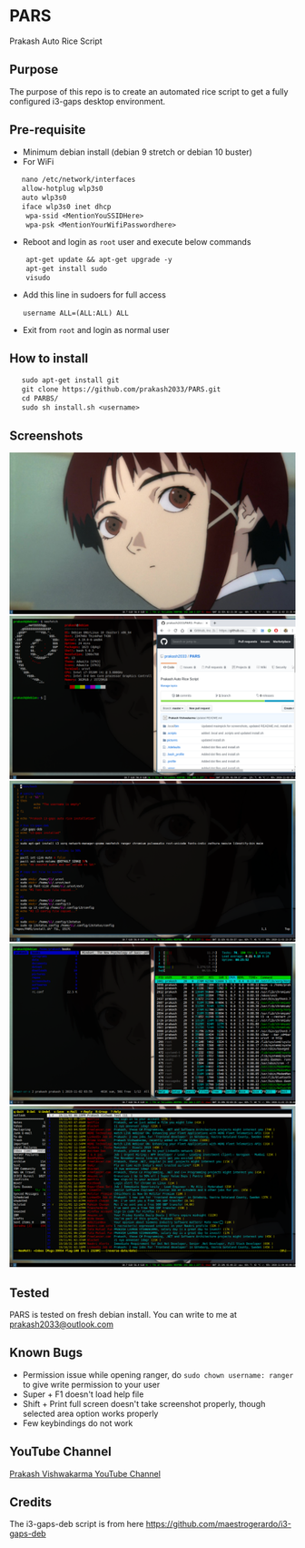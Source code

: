 # PARS
Prakash Auto Rice Script

## Purpose
The purpose of this repo is to create an automated rice script to get a fully configured i3-gaps desktop environment.

## Pre-requisite
- Minimum debian install (debian 9 stretch or debian 10 buster)
- For WiFi
```
   nano /etc/network/interfaces
   allow-hotplug wlp3s0
   auto wlp3s0
   iface wlp3s0 inet dhcp
	wpa-ssid <MentionYouSSIDHere>
	wpa-psk <MentionYourWifiPasswordhere>
```
- Reboot and login as `root` user and execute below commands
```
    apt-get update && apt-get upgrade -y
    apt-get install sudo
    visudo
```
- Add this line in sudoers for full access

   `username ALL=(ALL:ALL) ALL`
- Exit from `root` and login as normal user

## How to install
```
   sudo apt-get install git
   git clone https://github.com/prakash2033/PARS.git
   cd PARBS/
   sudo sh install.sh <username>
```
## Screenshots
![Alt text](/screenshots/pic-selected-191103-2335-40.png?raw=true "Home Screen with Lain wallpaper")
![Alt text](/screenshots/pic-selected-191103-2336-25.png?raw=true "neofetch and chromium browser")
![Alt text](/screenshots/pic-selected-191103-2337-30.png?raw=true "urxvt terminal")
![Alt text](/screenshots/pic-selected-191103-2337-58.png?raw=true "ranger file manager and htop")
![Alt text](/screenshots/pic-selected-191104-0009-10.png?raw=true "neomutt terminal based email client")

## Tested
PARS is tested on fresh debian install.
You can write to me at prakash2033@outlook.com

## Known Bugs
- Permission issue while opening ranger, do `sudo chown username: ranger` to give write permission to your user
- Super + F1 doesn't load help file
- Shift + Print full screen doesn't take screenshot properly, though selected area option works properly
- Few keybindings do not work

## YouTube Channel
[Prakash Vishwakarma YouTube Channel](https://www.youtube.com/channel/UCdSXkHPv39bDKaBk5TOReNg?view_as=subscriber)

## Credits
The i3-gaps-deb script is from here
https://github.com/maestrogerardo/i3-gaps-deb
